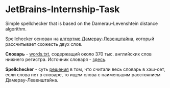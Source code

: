 # JetBrains-Internship-Task
Simple spellchecker that is based on the Damerau–Levenshtein distance algorithm.

Spellchecker основан на [алгортме Дамерау-Левенштайна](https://ru.wikipedia.org/wiki/Расстояние_Дамерау_—_Левенштейна),
который рассчитывает схожесть двух слов.

**Словарь** - [words.txt](https://github.com/LeoSvalov/JetBrains-Internship-Task/blob/master/words.txt), содержащий около 370 тыс. английских
слов нижнего регистра. Источник словаря - [здесь](https://github.com/dwyl/english-words).

**Spellchecker** - суть [решения](https://github.com/LeoSvalov/JetBrains-Internship-Task/blob/master/Main.java) в том, что считали весь словарь в хэш-сет, если слова нет в словаре, то ищем слова с наименьшим расстоянием Дамерау-Левенштайна.
